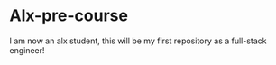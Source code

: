 # Alx-pre-course
I am now an alx student, this will be my first repository as a full-stack engineer! 
